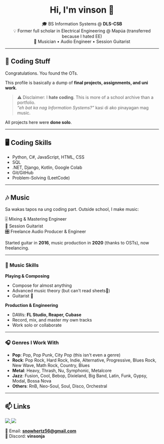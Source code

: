 <h1 align="center">Hi, I'm vinson 👋</h1>

<p align="center">
  🎓 BS Information Systems @ <b>DLS-CSB</b><br>
  💡 Former full scholar in Electrical Engineering @ Mapúa (transferred because I hated EE)</b><br>
  🎵 Musician • Audio Engineer • Session Guitarist
</p>

---

## 🚀 Coding Stuff
Congratulations. You found the OTs.  

This profile is basically a dump of **final projects, assignments, and uni work**.  

> ⚠️ Disclaimer: I **hate coding**. This is more of a school archive than a portfolio.  
> *“eh bat ka nag Information Systems?”* kasi di ako pinayagan mag music.  

All projects here were **done solo**.  

---

## 🖥️ Coding Skills
- Python, C#, JavaScript, HTML, CSS  
- SQL  
- .NET, Django, Kotlin, Google Colab  
- Git/GitHub  
- Problem-Solving (LeetCode)  

---

## 🎶 Music  
Sa wakas tapos na ung coding part. Outside school, I make music:  

🎚️ Mixing & Mastering Engineer  
🎸 Session Guitarist  
🎛️ Freelance Audio Producer & Engineer  

Started guitar in **2016**, music production in **2020** (thanks to OSTs), now freelancing.  

---

### 🥁 Music Skills  

**Playing & Composing**  
- Compose for almost anything  
- Advanced music theory (but can't read sheets🤷)  
- Guitarist 🎸  

**Production & Engineering**  
- DAWs: **FL Studio, Reaper, Cubase**  
- Record, mix, and master my own tracks  
- Work solo or collaborate  

---

### 🎧 Genres I Work With  

- **Pop**: Pop, Pop Punk, City Pop (this isn't even a genre)
- **Rock**: Pop Rock, Hard Rock, Indie, Alternative, Progressive, Blues Rock, New Wave, Math Rock, Country, Blues  
- **Metal**: Heavy, Thrash, Nu, Symphonic, Metalcore  
- **Jazz**: Fusion, Cool, Bebop, Dixieland, Big Band, Latin, Funk, Gypsy, Modal, Bossa Nova  
- **Others**: RnB, Neo-Soul, Soul, Disco, Orchestral  

---

## 📫 Links  

<p align="left">
  <a href="https://youtube.com/vinsonja">
    <img src="https://img.shields.io/badge/YouTube-Channel-red?style=flat&logo=youtube" />
  </a>
  <a href="https://drive.google.com/drive/folders/1kbV6LXfhNRQyYN9jxK1g-dpZKGJ6ULbw?usp=sharing">
    <img src="https://img.shields.io/badge/Music-Portfolio-blueviolet?style=flat&logo=google-drive" />
  </a>
</p>

📧 Email: **snowhertz56@gmail.com**  
💬 Discord: **vinsonja**  
